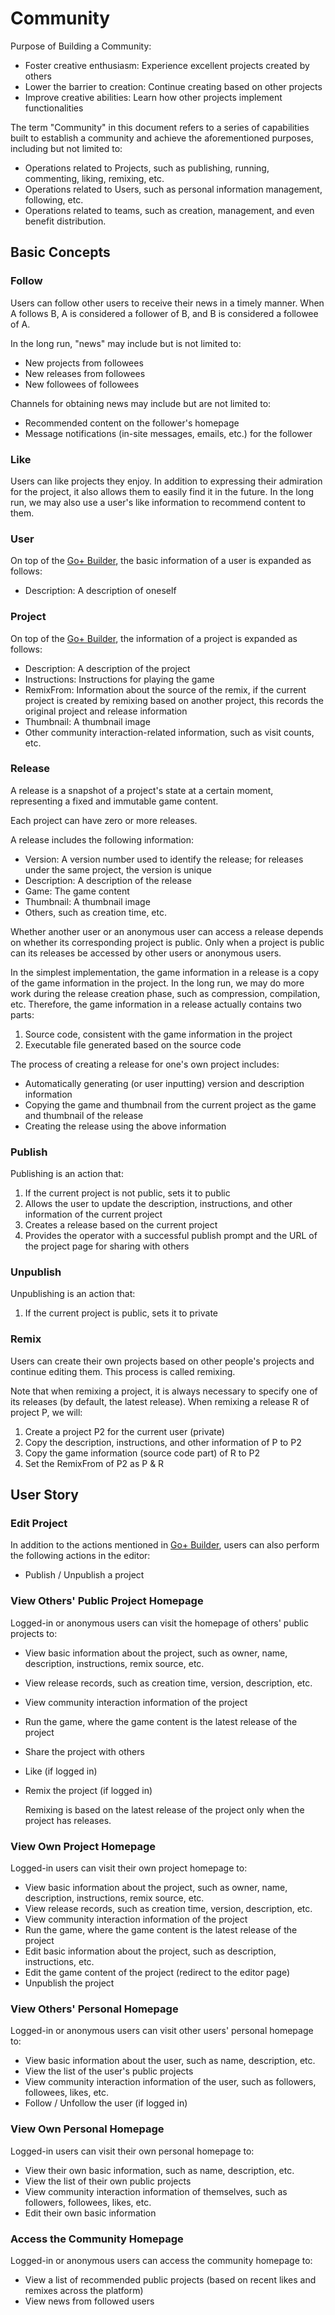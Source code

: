 # Community

Purpose of Building a Community:

* Foster creative enthusiasm: Experience excellent projects created by others
* Lower the barrier to creation: Continue creating based on other projects
* Improve creative abilities: Learn how other projects implement functionalities

The term "Community" in this document refers to a series of capabilities built to establish a community and achieve the aforementioned purposes, including but not limited to:

* Operations related to Projects, such as publishing, running, commenting, liking, remixing, etc.
* Operations related to Users, such as personal information management, following, etc.
* Operations related to teams, such as creation, management, and even benefit distribution.

## Basic Concepts

### Follow

Users can follow other users to receive their news in a timely manner. When A follows B, A is considered a follower of B, and B is considered a followee of A.

In the long run, "news" may include but is not limited to:

* New projects from followees
* New releases from followees
* New followees of followees

Channels for obtaining news may include but are not limited to:

* Recommended content on the follower's homepage
* Message notifications (in-site messages, emails, etc.) for the follower

### Like

Users can like projects they enjoy. In addition to expressing their admiration for the project, it also allows them to easily find it in the future. In the long run, we may also use a user's like information to recommend content to them.

### User

On top of the [Go+ Builder](./index.md), the basic information of a user is expanded as follows:

* Description: A description of oneself

### Project

On top of the [Go+ Builder](./index.md), the information of a project is expanded as follows:

* Description: A description of the project
* Instructions: Instructions for playing the game
* RemixFrom: Information about the source of the remix, if the current project is created by remixing based on another project, this records the original project and release information
* Thumbnail: A thumbnail image
* Other community interaction-related information, such as visit counts, etc.

### Release

A release is a snapshot of a project's state at a certain moment, representing a fixed and immutable game content.

Each project can have zero or more releases.

A release includes the following information:

* Version: A version number used to identify the release; for releases under the same project, the version is unique
* Description: A description of the release
* Game: The game content
* Thumbnail: A thumbnail image
* Others, such as creation time, etc.

Whether another user or an anonymous user can access a release depends on whether its corresponding project is public. Only when a project is public can its releases be accessed by other users or anonymous users.

In the simplest implementation, the game information in a release is a copy of the game information in the project. In the long run, we may do more work during the release creation phase, such as compression, compilation, etc. Therefore, the game information in a release actually contains two parts:

1. Source code, consistent with the game information in the project
2. Executable file generated based on the source code

The process of creating a release for one's own project includes:

* Automatically generating (or user inputting) version and description information
* Copying the game and thumbnail from the current project as the game and thumbnail of the release
* Creating the release using the above information

### Publish

Publishing is an action that:

1. If the current project is not public, sets it to public
2. Allows the user to update the description, instructions, and other information of the current project
3. Creates a release based on the current project
4. Provides the operator with a successful publish prompt and the URL of the project page for sharing with others

### Unpublish

Unpublishing is an action that:

1. If the current project is public, sets it to private

### Remix

Users can create their own projects based on other people's projects and continue editing them. This process is called remixing.

Note that when remixing a project, it is always necessary to specify one of its releases (by default, the latest release). When remixing a release R of project P, we will:

1. Create a project P2 for the current user (private)
2. Copy the description, instructions, and other information of P to P2
3. Copy the game information (source code part) of R to P2
4. Set the RemixFrom of P2 as P & R

## User Story

### Edit Project

In addition to the actions mentioned in [Go+ Builder](./index.md), users can also perform the following actions in the editor:

* Publish / Unpublish a project

### View Others' Public Project Homepage

Logged-in or anonymous users can visit the homepage of others' public projects to:

* View basic information about the project, such as owner, name, description, instructions, remix source, etc.
* View release records, such as creation time, version, description, etc.
* View community interaction information of the project
* Run the game, where the game content is the latest release of the project
* Share the project with others
* Like (if logged in)
* Remix the project (if logged in)

  Remixing is based on the latest release of the project only when the project has releases.

### View Own Project Homepage

Logged-in users can visit their own project homepage to:

* View basic information about the project, such as owner, name, description, instructions, remix source, etc.
* View release records, such as creation time, version, description, etc.
* View community interaction information of the project
* Run the game, where the game content is the latest release of the project
* Edit basic information about the project, such as description, instructions, etc.
* Edit the game content of the project (redirect to the editor page)
* Unpublish the project

### View Others' Personal Homepage

Logged-in or anonymous users can visit other users' personal homepage to:

* View basic information about the user, such as name, description, etc.
* View the list of the user's public projects
* View community interaction information of the user, such as followers, followees, likes, etc.
* Follow / Unfollow the user (if logged in)

### View Own Personal Homepage

Logged-in users can visit their own personal homepage to:

* View their own basic information, such as name, description, etc.
* View the list of their own public projects
* View community interaction information of themselves, such as followers, followees, likes, etc.
* Edit their own basic information

### Access the Community Homepage

Logged-in or anonymous users can access the community homepage to:

* View a list of recommended public projects (based on recent likes and remixes across the platform)
* View news from followed users
